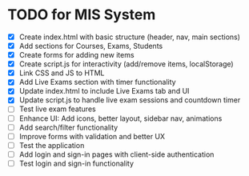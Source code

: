 # TODO for MIS System

- [x] Create index.html with basic structure (header, nav, main sections)
- [x] Add sections for Courses, Exams, Students
- [x] Create forms for adding new items
- [x] Create script.js for interactivity (add/remove items, localStorage)
- [x] Link CSS and JS to HTML
- [x] Add Live Exams section with timer functionality
- [x] Update index.html to include Live Exams tab and UI
- [x] Update script.js to handle live exam sessions and countdown timer
- [ ] Test live exam features
- [ ] Enhance UI: Add icons, better layout, sidebar nav, animations
- [ ] Add search/filter functionality
- [ ] Improve forms with validation and better UX
- [ ] Test the application
- [ ] Add login and sign-in pages with client-side authentication
- [ ] Test login and sign-in functionality
